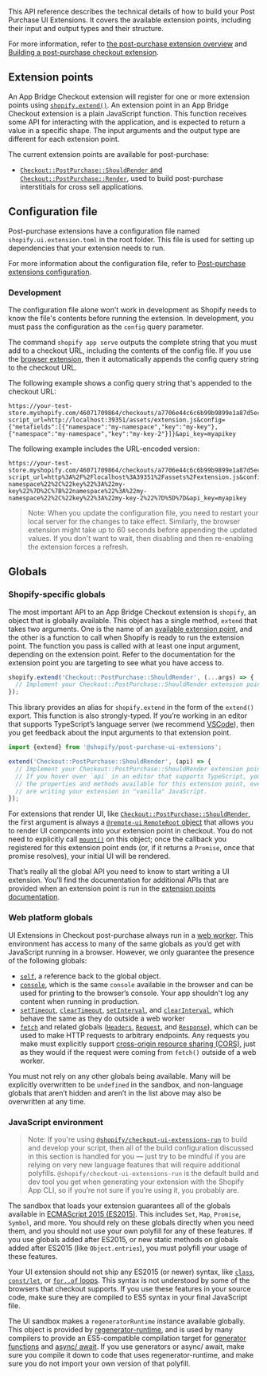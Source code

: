 This API reference describes the technical details of how to build your Post Purchase UI Extensions. It covers the available extension points, including their input and output types and their structure.

For more information, refer to [the post-purchase extension overview](/docs/apps/checkout/product-offers/post-purchase) and [Building a post-purchase checkout extension](/docs/apps/checkout/product-offers/post-purchase/getting-started).

## Extension points

An App Bridge Checkout extension will register for one or more extension points using [`shopify.extend()`](#globals). An extension point in an App Bridge Checkout extension is a plain JavaScript function. This function receives some API for interacting with the application, and is expected to return a value in a specific shape. The input arguments and the output type are different for each extension point.

The current extension points are available for post-purchase:

- [`Checkout::PostPurchase::ShouldRender` and `Checkout::PostPurchase::Render`](/docs/api/checkout-extensions/post-purchase/api), used to build post-purchase interstitials for cross sell applications.

## Configuration file

Post-purchase extensions have a configuration file named `shopify.ui.extension.toml` in the root folder. This file is used for setting up dependencies that your extension needs to run.

For more information about the configuration file, refer to [Post-purchase extensions configuration](/docs/api/checkout-extensions/post-purchase/configuration).

### Development

The configuration file alone won't work in development as Shopify needs to know the file's contents before running the extension. In development, you must pass the configuration as the `config` query parameter.

The command `shopify app serve` outputs the complete string that you must add to a checkout URL, including the contents of the config file. If you use the [browser extension](https://drive.google.com/drive/folders/16l4mJsyElvH8Wb-ggvNmB6NfVWrqOs4J), then it automatically appends the config query string to the checkout URL.

The following example shows a config query string that's appended to the checkout URL:

```text
https://your-test-store.myshopify.com/46071709864/checkouts/a7706e44c6c6b99b9899e1a87d5ec07b/post_purchase?script_url=http://localhost:39351/assets/extension.js&config={"metafields":[{"namespace":"my-namespace","key":"my-key"},{"namespace":"my-namespace","key":"my-key-2"}]}&api_key=myapikey
```

The following example includes the URL-encoded version:

```text
https://your-test-store.myshopify.com/46071709864/checkouts/a7706e44c6c6b99b9899e1a87d5ec07b/post_purchase?script_url=http%3A%2F%2Flocalhost%3A39351%2Fassets%2Fextension.js&config=%7B%22metafields%22%3A%5B%7B%22namespace%22%3A%22my-namespace%22%2C%22key%22%3A%22my-key%22%7D%2C%7B%22namespace%22%3A%22my-namespace%22%2C%22key%22%3A%22my-key-2%22%7D%5D%7D&api_key=myapikey
```

> Note:
> When you update the configuration file, you need to restart your local server for the changes to take effect. Similarly, the browser extension might take up to 60 seconds before appending the updated values. If you don't want to wait, then disabling and then re-enabling the extension forces a refresh.

## Globals

### Shopify-specific globals

The most important API to an App Bridge Checkout extension is `shopify`, an object that is globally available. This object has a single method, `extend` that takes two arguments. One is the name of an [available extension point](#extension-points), and the other is a function to call when Shopify is ready to run the extension point. The function you pass is called with at least one input argument, depending on the extension point. Refer to the documentation for the extension point you are targeting to see what you have access to.

```ts
shopify.extend('Checkout::PostPurchase::ShouldRender', (...args) => {
  // Implement your Checkout::PostPurchase::ShouldRender extension point logic here
});
```

This library provides an alias for `shopify.extend` in the form of the `extend()` export. This function is also strongly-typed. If you’re working in an editor that supports TypeScript’s language server (we recommend [VSCode](https://code.visualstudio.com)), then you get feedback about the input arguments to that extension point.

```ts
import {extend} from '@shopify/post-purchase-ui-extensions';

extend('Checkout::PostPurchase::ShouldRender', (api) => {
  // Implement your Checkout::PostPurchase::ShouldRender extension point logic here
  // If you hover over `api` in an editor that supports TypeScript, you’ll see
  // the properties and methods available for this extension point, even if you
  // are writing your extension in "vanilla" JavaScript.
});
```

For extensions that render UI, like [`Checkout::PostPurchase::ShouldRender`](#extension-points), the first argument is always a [`@remote-ui` `RemoteRoot` object](https://github.com/Shopify/remote-ui/tree/main/packages/core#remoteroot) that allows you to render UI components into your extension point in checkout. You do not need to explicitly call [`mount()`](https://github.com/Shopify/remote-ui/tree/main/packages/core#remoterootmount) on this object; once the callback you registered for this extension point ends (or, if it returns a `Promise`, once that promise resolves), your initial UI will be rendered.

That’s really all the global API you need to know to start writing a UI extension. You’ll find the documentation for additional APIs that are provided when an extension point is run in the [extension points documentation](#extension-points).

### Web platform globals

UI Extensions in Checkout post-purchase always run in a [web worker](https://developer.mozilla.org/en-US/docs/Web/API/Web_Workers_API). This environment has access to many of the same globals as you’d get with JavaScript running in a browser. However, we only guarantee the presence of the following globals:

- [`self`](https://developer.mozilla.org/en-US/docs/Web/API/WorkerGlobalScope/self), a reference back to the global object.
- [`console`](https://developer.mozilla.org/en-US/docs/Web/API/WorkerGlobalScope/console), which is the same `console` available in the browser and can be used for printing to the browser’s console. Your app shouldn't log any content when running in production.
- [`setTimeout`](https://developer.mozilla.org/en-US/docs/Web/API/WindowOrWorkerGlobalScope/setTimeout), [`clearTimeout`](https://developer.mozilla.org/en-US/docs/Web/API/WindowOrWorkerGlobalScope/clearTimeout), [`setInterval`](https://developer.mozilla.org/en-US/docs/Web/API/WindowOrWorkerGlobalScope/setInterval), and [`clearInterval`](https://developer.mozilla.org/en-US/docs/Web/API/WindowOrWorkerGlobalScope/clearInterval), which behave the same as they do outside a web worker
- [`fetch`](https://developer.mozilla.org/en-US/docs/Web/API/WindowOrWorkerGlobalScope/fetch) and related globals ([`Headers`](https://developer.mozilla.org/en-US/docs/Web/API/Headers), [`Request`](https://developer.mozilla.org/en-US/docs/Web/API/Request), and [`Response`](https://developer.mozilla.org/en-US/docs/Web/API/Response)), which can be used to make HTTP requests to arbitrary endpoints. Any requests you make must explicitly support [cross-origin resource sharing (CORS)](https://developer.mozilla.org/en-US/docs/Glossary/CORS), just as they would if the request were coming from `fetch()` outside of a web worker.

You must not rely on any other globals being available. Many will be explicitly overwritten to be `undefined` in the sandbox, and non-language globals that aren’t hidden and aren’t in the list above may also be overwritten at any time.

### JavaScript environment

> Note:
> If you're using [`@shopify/checkout-ui-extensions-run`](https://www.npmjs.com/package/@shopify/checkout-ui-extensions-run) to build and develop your script, then all of the build configuration discussed in this section is handled for you — just try to be mindful if you are relying on very new language features that will require additional polyfills. `@shopify/checkout-ui-extensions-run` is the default build and dev tool you get when generating your extension with the Shopify App CLI, so if you’re not sure if you’re using it, you probably are.

The sandbox that loads your extension guarantees all of the globals available in [ECMAScript 2015 (ES2015)](http://www.ecma-international.org/ecma-262/6.0/). This includes `Set`, `Map`, `Promise`, `Symbol`, and more. You should rely on these globals directly when you need them, and you should not use your own polyfill for any of these features. If you use globals added after ES2015, or new static methods on globals added after ES2015 (like `Object.entries`), you must polyfill your usage of these features.

Your UI extension should not ship any ES2015 (or newer) syntax, like [`class`](https://developer.mozilla.org/en-US/docs/Web/JavaScript/Reference/Statements/class), [`const/let`](https://developer.mozilla.org/en-US/docs/Web/JavaScript/Reference/Statements/const), or [`for..of` loops](https://developer.mozilla.org/en-US/docs/Web/JavaScript/Reference/Statements/for...of). This syntax is not understood by some of the browsers that checkout supports. If you use these features in your source code, make sure they are compiled to ES5 syntax in your final JavaScript file.

The UI sandbox makes a `regeneratorRuntime` instance available globally. This object is provided by [regenerator-runtime](https://github.com/facebook/regenerator/tree/master/packages/regenerator-runtime), and is used by many compilers to provide an ES5-compatible compilation target for [generator functions](https://developer.mozilla.org/en-US/docs/Web/JavaScript/Reference/Statements/function*) and [async/ await](https://developer.mozilla.org/en-US/docs/Learn/JavaScript/Asynchronous/Async_await). If you use generators or async/ await, make sure you compile it down to code that uses regenerator-runtime, and make sure you do not import your own version of that polyfill.
